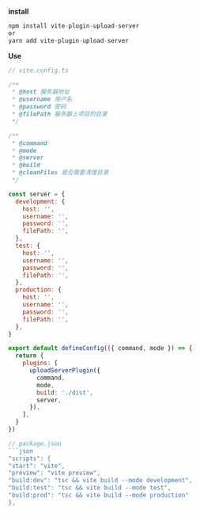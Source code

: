 **install**

```javascript
npm install vite-plugin-upload-server
or
yarn add vite-plugin-upload-server
```

**Use**

````javascript
// vite.config.ts

/**
 * @host 服务器地址
 * @username 用户名
 * @password 密码
 * @filePath 服务器上项目的目录
 */

/**
 * @command
 * @mode
 * @server
 * @build
 * @cleanFiles 是否需要清理目录
 */

const server = {
  development: {
    host: '',
    username: '',
    password: '',
    filePath: '',
  },
  test: {
    host: '',
    username: '',
    password: '',
    filePath: '',
  },
  production: {
    host: '',
    username: '',
    password: '',
    filePath: '',
  },
}

export default defineConfig(({ command, mode }) => {
  return {
    plugins: [
      uploadServerPlugin({
        command,
        mode,
        build: './dist',
        server,
      }),
    ],
  }
})

// package.json
```json
"scripts": {
"start": "vite",
"preview": "vite preview",
"build:dev": "tsc && vite build --mode development",
"build:test": "tsc && vite build --mode test",
"build:prod": "tsc && vite build --mode production"
},

````

```

```

